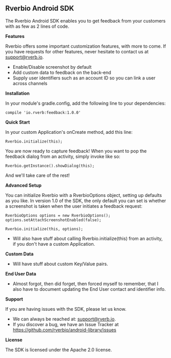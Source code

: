 Rverbio Android SDK
-------------------

The Rverbio Android SDK enables you to get feedback from your customers with as few as 2 lines of code.

**Features**

Rverbio offers some important customization features, with more to come. If you have requests for other features, never hesitate to contact us at <support@rverb.io>.

* Enable/Disable screenshot by default  
* Add custom data to feedback on the back-end
* Supply user identifiers such as an account ID so you can link a user across channels

**Installation**

In your module's gradle.config, add the following line to your dependencies:
    
    compile 'io.rverb:feedback:1.0.0'
   
**Quick Start**

In your custom Application's onCreate method, add this line:

    Rverbio.initialize(this);
    
You are now ready to capture feedback! When you want to pop the feedback dialog from an activity, simply invoke like so:

    Rverbio.getInstance().showDialog(this);
    
And we'll take care of the rest!

**Advanced Setup**

You can initialize Rverbio with a RverbioOptions object, setting up defaults as you like. In version 1.0 of the SDK, the only default you can set is whether a screenshot is taken when the user initiates a feedback request:

    RverbioOptions options = new RverbioOptions();
    options.setAttachScreenshotEnabled(false);
    
    Rverbio.initialize(this, options);

* Will also have stuff about calling Rverbio.initialize(this) from an activity, if you don't have a custom Application.
    
**Custom Data**

* Will have stuff about custom Key/Value pairs.

**End User Data**

* Almost forgot, then did forget, then forced myself to remember, that I also have to document updating the End User contact and identifier info.

**Support**

If you are having issues with the SDK, please let us know.  
* We can always be reached at: <support@rverb.io>.  
* If you discover a bug, we have an Issue Tracker at <https://github.com/rverbio/android-library/issues>

**License**

The SDK is licensed under the Apache 2.0 license.